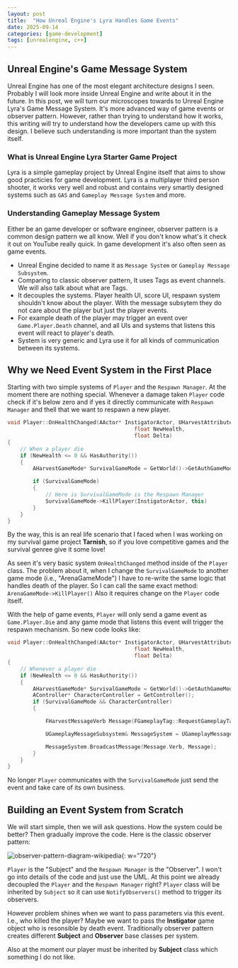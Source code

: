 ```yaml
---
layout: post
title:  "How Unreal Engine's Lyra Handles Game Events"
date: 2025-09-14
categories: [game-development]
tags: [unrealengine, c++]
---
```


## Unreal Engine's Game Message System

Unreal Engine has one of the most elegant architecture designs I seen. Probably I will look more inside Unreal Engine and write about it in the future. In this post, we will turn our microscopes towards to Unreal Engine Lyra's Game Message System. It's more advanced way of game events or observer pattern. However, rather than trying to understand how it works, this writing will try to understand how the developers came up with this design. I believe such understanding is more important than the system itself.

### What is Unreal Engine Lyra Starter Game Project

Lyra is a simple gameplay project by Unreal Engine itself that aims to show good practicies for game development. Lyra is a multiplayer third person shooter, it works very well and robust and contains very smartly designed systems such as `GAS` and `Gameplay Message System` and more.

### Understanding Gameplay Message System

Either be an game developer or software engineer, observer pattern is a common design pattern we all know. Well if you don't know what's it check it out on YouTube really quick. In game development it's also often seen as game events.

- Unreal Engine decided to name it as `Message System` or `Gameplay Message Subsystem`.
- Comparing to classic observer pattern, It uses Tags as event channels. We will also talk about what are Tags.
- It decouples the systems. Player health UI, score UI, respawn system shouldn't know about the player. With the message subsytem they do not care about the player but just the player events.
- For example death of the player may trigger an event over `Game.Player.Death` channel, and all UIs and systems that listens this event will react to player's death.
- System is very generic and Lyra use it for all kinds of communication between its systems.

## Why we Need Event System in the First Place

Starting with two simple systems of `Player` and the `Respawn Manager`. At the moment there are nothing special. Whenever a damage taken `Player` code check if it's below zero and if yes it directly communicate with `Respawn Manager` and thell that we want to respawn a new player.

```cpp
void Player::OnHealthChanged(AActor* InstigatorActor, UHarvestAttributeComponent* OwningComp,
                                        float NewHealth,
                                        float Delta)
{
	// When a player die
	if (NewHealth <= 0 && HasAuthority())
	{
		AHarvestGameMode* SurvivalGameMode = GetWorld()->GetAuthGameMode<AHarvestGameMode>();

		if (SurvivalGameMode)
		{
            // Here is SurvivalGameMode is the Respawn Manager
			SurvivalGameMode->KillPlayer(InstigatorActor, this)
		}
	}
}
```

By the way, this is an real life scenario that I faced when I was working on my survival game project **Tarnish**, so if you love competitive games and the survival genree give it some love!

As seen it's very basic system `OnHealthChanged` method inside of the `Player` class. The problem about it, when I change the `SurvivalGameMode` to another game mode (i.e., "ArenaGameMode") I have to re-write the same logic that handles death of the player. So I can call the same exact method: `ArenaGameMode->KillPlayer()` Also it requires change on the `Player` code itself.

With the help of game events, `Player` will only send a game event as `Game.Player.Die` and any game mode that listens this event will trigger the respawn mechanism. So new code looks like:

```cpp
void Player::OnHealthChanged(AActor* InstigatorActor, UHarvestAttributeComponent* OwningComp,
                                        float NewHealth,
                                        float Delta)
{
	// Whenever a player die
	if (NewHealth <= 0 && HasAuthority())
	{
		AHarvestGameMode* SurvivalGameMode = GetWorld()->GetAuthGameMode<AHarvestGameMode>();
		AController* CharacterController = GetController();
		if (SurvivalGameMode && CharacterController)
		{

			FHarvestMessageVerb Message(FGameplayTag::RequestGameplayTag(FName("Game.Player.Die")) ,InstigatorActor, this);

			UGameplayMessageSubsystem& MessageSystem = UGameplayMessageSubsystem::Get(GetWorld());

			MessageSystem.BroadcastMessage(Message.Verb, Message);
		}
	}
}
```

No longer `Player` communicates with the `SurvivalGameMode` just send the event and take care of its own business. 

## Building an Event System from Scratch

We will start simple, then we will ask questions. How the system could be better? Then gradually improve the code. Here is the classic observer pattern:

![observer-pattern-diagram-wikipedia]("images/observer-pattern-uml-diagram-wikipedia.png"){: w="720"}

`Player` is the "Subject" and the `Respawn Manager` is the "Observer". I won't go into details of the code and just use the UML. At this point we already decoupled the `Player` and the `Respawn Manager` right? `Player` class will be inherited by `Subject` so it can use `NotifyObservers()` method to trigger its observers.

However problem shines when we want to pass parameters via this event. I.e., who killed the player? Maybe we want to pass the **Instigator** game object who is resonsible by death event. Traditionally observer pattern creates different **Subject** and **Observer** base classes per system.

Also at the moment our player must be inherited by **Subject** class which something I do not like.

